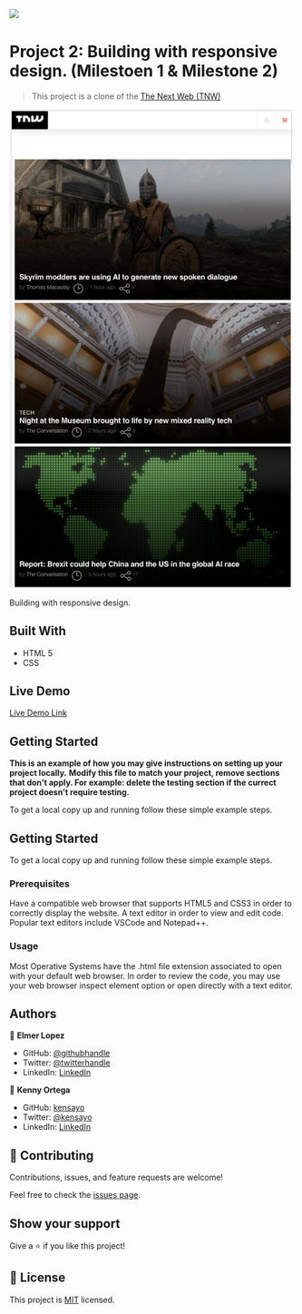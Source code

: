 ![](https://img.shields.io/badge/Microverse-blueviolet)

# Project 2: Building with responsive design. (Milestoen 1 & Milestone 2)

> This project is a clone of the [The Next Web (TNW)](https://thenextweb.com/)

<img src="img/ScreenShot1.png" width="500">

Building with responsive design.

## Built With

- HTML 5
- CSS

## Live Demo

[Live Demo Link](#)

## Getting Started

**This is an example of how you may give instructions on setting up your project locally.**
**Modify this file to match your project, remove sections that don't apply. For example: delete the testing section if the currect project doesn't require testing.**

To get a local copy up and running follow these simple example steps.

## Getting Started

To get a local copy up and running follow these simple example steps.

### Prerequisites

Have a compatible web browser that supports HTML5 and CSS3 in order to correctly display the website.
A text editor in order to view and edit code. Popular text editors include VSCode and Notepad++.

### Usage

Most Operative Systems have the .html file extension associated to open with your default web browser. In order to review the code, you may use your web browser inspect element option or open directly with a text editor.

## Authors

👤 **Elmer Lopez**

- GitHub: [@githubhandle](https://github.com/memelopez)
- Twitter: [@twitterhandle](https://twitter.com/twitterhandle)
- LinkedIn: [LinkedIn](https://www.linkedin.com/in/elmer-lopez-51b187200/)

👤 **Kenny Ortega**

- GitHub: [kensayo](https://github.com/kensayo)
- Twitter: [@kensayo](https://twitter.com/kensayo)
- LinkedIn: [LinkedIn](https://www.linkedin.com/in/kenny-ortega-3580aa33/)

## 🤝 Contributing

Contributions, issues, and feature requests are welcome!

Feel free to check the [issues page](issues/).

## Show your support

Give a ⭐️ if you like this project!

## 📝 License

This project is [MIT](lic.url) licensed.
